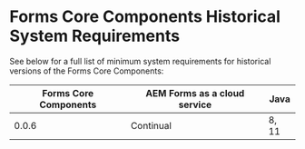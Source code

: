 # Forms Core Components Historical System Requirements

See below for a full list of minimum system requirements for historical versions of the Forms Core Components:

| Forms Core Components | AEM Forms as a cloud service | Java   |
| -------------------   | ---------------------------- | -----  |
| 0.0.6                 | Continual                    | 8, 11  |  

